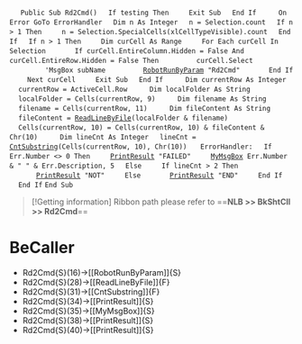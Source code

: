 &nbsp;&nbsp;&nbsp;&nbsp;
`Public Sub Rd2Cmd()`
&nbsp;&nbsp;&nbsp;&nbsp;`If testing Then`
&nbsp;&nbsp;&nbsp;&nbsp;&nbsp;&nbsp;&nbsp;&nbsp;`Exit Sub`
&nbsp;&nbsp;&nbsp;&nbsp;`End If`
&nbsp;&nbsp;&nbsp;&nbsp;
&nbsp;&nbsp;&nbsp;&nbsp;`On Error GoTo ErrorHandler`
&nbsp;&nbsp;&nbsp;&nbsp;`Dim n As Integer`
&nbsp;&nbsp;&nbsp;&nbsp;`n = Selection.count`
&nbsp;&nbsp;&nbsp;&nbsp;`If n > 1 Then`
&nbsp;&nbsp;&nbsp;&nbsp;&nbsp;&nbsp;&nbsp;&nbsp;`n = Selection.SpecialCells(xlCellTypeVisible).count`
&nbsp;&nbsp;&nbsp;&nbsp;`End If`
&nbsp;&nbsp;&nbsp;&nbsp;`If n > 1 Then`
&nbsp;&nbsp;&nbsp;&nbsp;&nbsp;&nbsp;&nbsp;&nbsp;`Dim curCell As Range`
&nbsp;&nbsp;&nbsp;&nbsp;&nbsp;&nbsp;&nbsp;&nbsp;`For Each curCell In Selection`
&nbsp;&nbsp;&nbsp;&nbsp;&nbsp;&nbsp;&nbsp;&nbsp;&nbsp;&nbsp;&nbsp;&nbsp;`If curCell.EntireColumn.Hidden = False And curCell.EntireRow.Hidden = False Then`
&nbsp;&nbsp;&nbsp;&nbsp;&nbsp;&nbsp;&nbsp;&nbsp;&nbsp;&nbsp;&nbsp;&nbsp;&nbsp;&nbsp;&nbsp;&nbsp;`curCell.Select`
&nbsp;&nbsp;&nbsp;&nbsp;&nbsp;&nbsp;&nbsp;&nbsp;&nbsp;&nbsp;&nbsp;&nbsp;&nbsp;&nbsp;&nbsp;&nbsp;`'MsgBox subName`
&nbsp;&nbsp;&nbsp;&nbsp;&nbsp;&nbsp;&nbsp;&nbsp;&nbsp;&nbsp;&nbsp;&nbsp;&nbsp;&nbsp;&nbsp;&nbsp;[`RobotRunByParam`](RobotRunByParam)` "Rd2Cmd"`
&nbsp;&nbsp;&nbsp;&nbsp;&nbsp;&nbsp;&nbsp;&nbsp;&nbsp;&nbsp;&nbsp;&nbsp;`End If`
&nbsp;&nbsp;&nbsp;&nbsp;&nbsp;&nbsp;&nbsp;&nbsp;`Next curCell`
&nbsp;&nbsp;&nbsp;&nbsp;&nbsp;&nbsp;&nbsp;&nbsp;`Exit Sub`
&nbsp;&nbsp;&nbsp;&nbsp;`End If`
&nbsp;&nbsp;&nbsp;&nbsp;
&nbsp;&nbsp;&nbsp;&nbsp;`Dim currentRow As Integer`
&nbsp;&nbsp;&nbsp;&nbsp;`currentRow = ActiveCell.Row`
&nbsp;&nbsp;&nbsp;&nbsp;
&nbsp;&nbsp;&nbsp;&nbsp;`Dim localFolder As String`
&nbsp;&nbsp;&nbsp;&nbsp;`localFolder = Cells(currentRow, 9)`
&nbsp;&nbsp;&nbsp;&nbsp;
&nbsp;&nbsp;&nbsp;&nbsp;`Dim filename As String`
&nbsp;&nbsp;&nbsp;&nbsp;`filename = Cells(currentRow, 11)`
&nbsp;&nbsp;&nbsp;&nbsp;
&nbsp;&nbsp;&nbsp;&nbsp;`Dim fileContent As String`
&nbsp;&nbsp;&nbsp;&nbsp;`fileContent = `[`ReadLineByFile`](ReadLineByFile)`(localFolder & filename)`
&nbsp;&nbsp;&nbsp;&nbsp;
&nbsp;&nbsp;&nbsp;&nbsp;`Cells(currentRow, 10) = Cells(currentRow, 10) & fileContent & Chr(10)`
&nbsp;&nbsp;&nbsp;&nbsp;
&nbsp;&nbsp;&nbsp;&nbsp;`Dim lineCnt As Integer`
&nbsp;&nbsp;&nbsp;&nbsp;`lineCnt = `[`CntSubstring`](CntSubstring)`(Cells(currentRow, 10), Chr(10))`
&nbsp;&nbsp;&nbsp;&nbsp;
`ErrorHandler:`
&nbsp;&nbsp;&nbsp;&nbsp;`If Err.Number <> 0 Then`
&nbsp;&nbsp;&nbsp;&nbsp;&nbsp;&nbsp;&nbsp;&nbsp;[`PrintResult`](PrintResult)` "FAILED"`
&nbsp;&nbsp;&nbsp;&nbsp;&nbsp;&nbsp;&nbsp;&nbsp;[`MyMsgBox`](MyMsgBox)` Err.Number & " " & Err.Description, 5`
&nbsp;&nbsp;&nbsp;&nbsp;`Else`
&nbsp;&nbsp;&nbsp;&nbsp;&nbsp;&nbsp;&nbsp;&nbsp;`If lineCnt > 2 Then`
&nbsp;&nbsp;&nbsp;&nbsp;&nbsp;&nbsp;&nbsp;&nbsp;&nbsp;&nbsp;&nbsp;&nbsp;[`PrintResult`](PrintResult)` "NOT"`
&nbsp;&nbsp;&nbsp;&nbsp;&nbsp;&nbsp;&nbsp;&nbsp;`Else`
&nbsp;&nbsp;&nbsp;&nbsp;&nbsp;&nbsp;&nbsp;&nbsp;&nbsp;&nbsp;&nbsp;&nbsp;[`PrintResult`](PrintResult)` "END"`
&nbsp;&nbsp;&nbsp;&nbsp;&nbsp;&nbsp;&nbsp;&nbsp;`End If`
&nbsp;&nbsp;&nbsp;&nbsp;`End If`
`End Sub`


> [!Getting information]
> Ribbon path please refer to ==**NLB >> BkShtCll >> Rd2Cmd**==


# BeCaller
- Rd2Cmd{S}(16)->[[RobotRunByParam]]{S}
- Rd2Cmd{S}(28)->[[ReadLineByFile]]{F}
- Rd2Cmd{S}(31)->[[CntSubstring]]{F}
- Rd2Cmd{S}(34)->[[PrintResult]]{S}
- Rd2Cmd{S}(35)->[[MyMsgBox]]{S}
- Rd2Cmd{S}(38)->[[PrintResult]]{S}
- Rd2Cmd{S}(40)->[[PrintResult]]{S}

